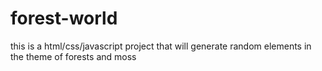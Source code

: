 # forest-world
this is a html/css/javascript project that will generate random elements in the theme of forests and moss
